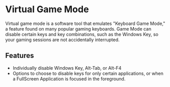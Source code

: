 # Virtual Game Mode
Virtual game mode is a software tool that emulates "Keyboard Game Mode," a feature found on many popular gaming keyboards. 
Game Mode can disable certain keys and key combinations, such as the Windows Key, so your gaming sessions are not accidentally interrupted.
## Features
- Individually disable Windows Key, Alt-Tab, or Alt-F4
- Options to choose to disable keys for only certain applications, or when a FullScreen Application is focused in the foreground.
